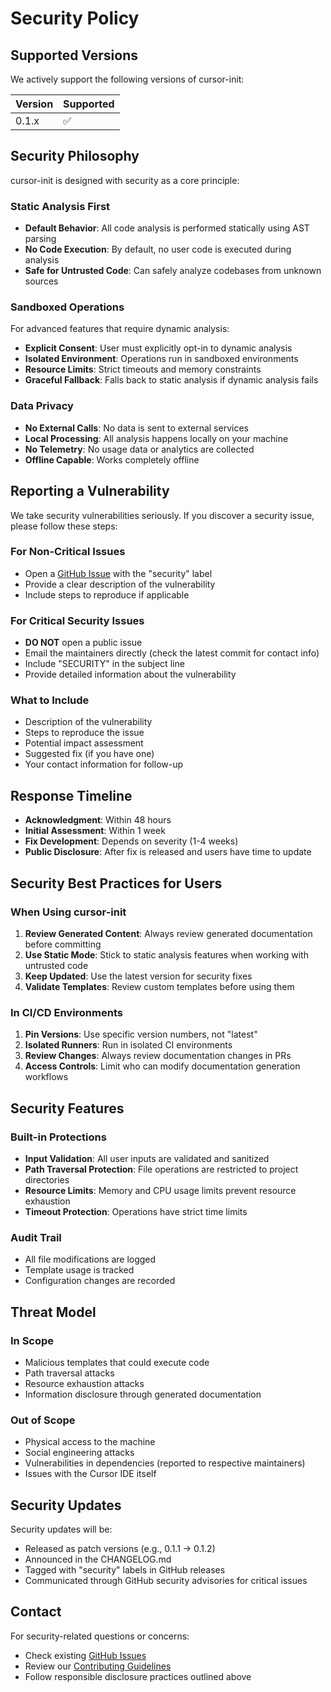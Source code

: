 # Security Policy

## Supported Versions

We actively support the following versions of cursor-init:

| Version | Supported          |
| ------- | ------------------ |
| 0.1.x   | ✅ |

## Security Philosophy

cursor-init is designed with security as a core principle:

### Static Analysis First

- **Default Behavior**: All code analysis is performed statically using AST parsing
- **No Code Execution**: By default, no user code is executed during analysis
- **Safe for Untrusted Code**: Can safely analyze codebases from unknown sources

### Sandboxed Operations

For advanced features that require dynamic analysis:

- **Explicit Consent**: User must explicitly opt-in to dynamic analysis
- **Isolated Environment**: Operations run in sandboxed environments
- **Resource Limits**: Strict timeouts and memory constraints
- **Graceful Fallback**: Falls back to static analysis if dynamic analysis fails

### Data Privacy

- **No External Calls**: No data is sent to external services
- **Local Processing**: All analysis happens locally on your machine
- **No Telemetry**: No usage data or analytics are collected
- **Offline Capable**: Works completely offline

## Reporting a Vulnerability

We take security vulnerabilities seriously. If you discover a security issue, please follow these steps:

### For Non-Critical Issues

- Open a [GitHub Issue](https://github.com/mgiovani/ai-cursor-init/issues) with the "security" label
- Provide a clear description of the vulnerability
- Include steps to reproduce if applicable

### For Critical Security Issues

- **DO NOT** open a public issue
- Email the maintainers directly (check the latest commit for contact info)
- Include "SECURITY" in the subject line
- Provide detailed information about the vulnerability

### What to Include

- Description of the vulnerability
- Steps to reproduce the issue
- Potential impact assessment
- Suggested fix (if you have one)
- Your contact information for follow-up

## Response Timeline

- **Acknowledgment**: Within 48 hours
- **Initial Assessment**: Within 1 week
- **Fix Development**: Depends on severity (1-4 weeks)
- **Public Disclosure**: After fix is released and users have time to update

## Security Best Practices for Users

### When Using cursor-init

1. **Review Generated Content**: Always review generated documentation before committing
2. **Use Static Mode**: Stick to static analysis features when working with untrusted code
3. **Keep Updated**: Use the latest version for security fixes
4. **Validate Templates**: Review custom templates before using them

### In CI/CD Environments

1. **Pin Versions**: Use specific version numbers, not "latest"
2. **Isolated Runners**: Run in isolated CI environments
3. **Review Changes**: Always review documentation changes in PRs
4. **Access Controls**: Limit who can modify documentation generation workflows

## Security Features

### Built-in Protections

- **Input Validation**: All user inputs are validated and sanitized
- **Path Traversal Protection**: File operations are restricted to project directories
- **Resource Limits**: Memory and CPU usage limits prevent resource exhaustion
- **Timeout Protection**: Operations have strict time limits

### Audit Trail

- All file modifications are logged
- Template usage is tracked
- Configuration changes are recorded

## Threat Model

### In Scope

- Malicious templates that could execute code
- Path traversal attacks
- Resource exhaustion attacks
- Information disclosure through generated documentation

### Out of Scope

- Physical access to the machine
- Social engineering attacks
- Vulnerabilities in dependencies (reported to respective maintainers)
- Issues with the Cursor IDE itself

## Security Updates

Security updates will be:

- Released as patch versions (e.g., 0.1.1 → 0.1.2)
- Announced in the CHANGELOG.md
- Tagged with "security" labels in GitHub releases
- Communicated through GitHub security advisories for critical issues

## Contact

For security-related questions or concerns:

- Check existing [GitHub Issues](https://github.com/mgiovani/ai-cursor-init/issues?q=label%3Asecurity)
- Review our [Contributing Guidelines](CONTRIBUTING.md)
- Follow responsible disclosure practices outlined above
